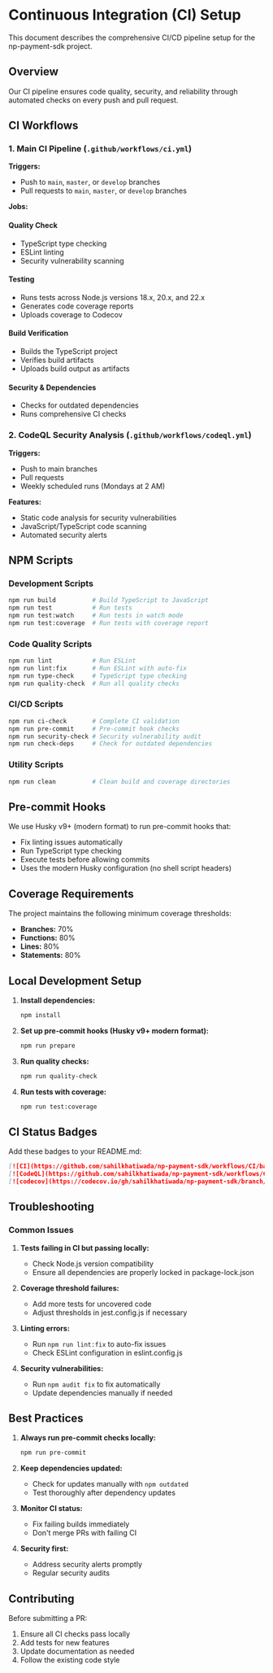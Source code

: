 # Continuous Integration (CI) Setup

This document describes the comprehensive CI/CD pipeline setup for the np-payment-sdk project.

## Overview

Our CI pipeline ensures code quality, security, and reliability through automated checks on every push and pull request.

## CI Workflows

### 1. Main CI Pipeline (`.github/workflows/ci.yml`)

**Triggers:**
- Push to `main`, `master`, or `develop` branches
- Pull requests to `main`, `master`, or `develop` branches

**Jobs:**

#### Quality Check
- TypeScript type checking
- ESLint linting
- Security vulnerability scanning

#### Testing
- Runs tests across Node.js versions 18.x, 20.x, and 22.x
- Generates code coverage reports
- Uploads coverage to Codecov

#### Build Verification
- Builds the TypeScript project
- Verifies build artifacts
- Uploads build output as artifacts

#### Security & Dependencies
- Checks for outdated dependencies
- Runs comprehensive CI checks

### 2. CodeQL Security Analysis (`.github/workflows/codeql.yml`)

**Triggers:**
- Push to main branches
- Pull requests
- Weekly scheduled runs (Mondays at 2 AM)

**Features:**
- Static code analysis for security vulnerabilities
- JavaScript/TypeScript code scanning
- Automated security alerts



## NPM Scripts

### Development Scripts
```bash
npm run build          # Build TypeScript to JavaScript
npm run test           # Run tests
npm run test:watch     # Run tests in watch mode
npm run test:coverage  # Run tests with coverage report
```

### Code Quality Scripts
```bash
npm run lint           # Run ESLint
npm run lint:fix       # Run ESLint with auto-fix
npm run type-check     # TypeScript type checking
npm run quality-check  # Run all quality checks
```

### CI/CD Scripts
```bash
npm run ci-check       # Complete CI validation
npm run pre-commit     # Pre-commit hook checks
npm run security-check # Security vulnerability audit
npm run check-deps     # Check for outdated dependencies
```

### Utility Scripts
```bash
npm run clean          # Clean build and coverage directories
```

## Pre-commit Hooks

We use Husky v9+ (modern format) to run pre-commit hooks that:
- Fix linting issues automatically
- Run TypeScript type checking
- Execute tests before allowing commits
- Uses the modern Husky configuration (no shell script headers)

## Coverage Requirements

The project maintains the following minimum coverage thresholds:
- **Branches:** 70%
- **Functions:** 80%
- **Lines:** 80%
- **Statements:** 80%

## Local Development Setup

1. **Install dependencies:**
   ```bash
   npm install
   ```

2. **Set up pre-commit hooks (Husky v9+ modern format):**
   ```bash
   npm run prepare
   ```

3. **Run quality checks:**
   ```bash
   npm run quality-check
   ```

4. **Run tests with coverage:**
   ```bash
   npm run test:coverage
   ```

## CI Status Badges

Add these badges to your README.md:

```markdown
[![CI](https://github.com/sahilkhatiwada/np-payment-sdk/workflows/CI/badge.svg)](https://github.com/sahilkhatiwada/np-payment-sdk/actions)
[![CodeQL](https://github.com/sahilkhatiwada/np-payment-sdk/workflows/CodeQL/badge.svg)](https://github.com/sahilkhatiwada/np-payment-sdk/actions)
[![codecov](https://codecov.io/gh/sahilkhatiwada/np-payment-sdk/branch/main/graph/badge.svg)](https://codecov.io/gh/sahilkhatiwada/np-payment-sdk)
```

## Troubleshooting

### Common Issues

1. **Tests failing in CI but passing locally:**
   - Check Node.js version compatibility
   - Ensure all dependencies are properly locked in package-lock.json

2. **Coverage threshold failures:**
   - Add more tests for uncovered code
   - Adjust thresholds in jest.config.js if necessary

3. **Linting errors:**
   - Run `npm run lint:fix` to auto-fix issues
   - Check ESLint configuration in eslint.config.js

4. **Security vulnerabilities:**
   - Run `npm audit fix` to fix automatically
   - Update dependencies manually if needed

## Best Practices

1. **Always run pre-commit checks locally:**
   ```bash
   npm run pre-commit
   ```

2. **Keep dependencies updated:**
   - Check for updates manually with `npm outdated`
   - Test thoroughly after dependency updates

3. **Monitor CI status:**
   - Fix failing builds immediately
   - Don't merge PRs with failing CI

4. **Security first:**
   - Address security alerts promptly
   - Regular security audits

## Contributing

Before submitting a PR:
1. Ensure all CI checks pass locally
2. Add tests for new features
3. Update documentation as needed
4. Follow the existing code style
